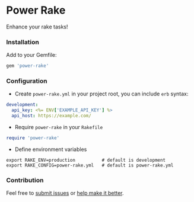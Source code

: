 # Power Rake

Enhance your rake tasks!


### Installation 

Add to your Gemfile:

```ruby
gem 'power-rake'
```


### Configuration

- Create `power-rake.yml` in your project root, you can include `erb` syntax:

```yaml
development:
  api_key: <%= ENV['EXAMPLE_API_KEY'] %>
  api_host: https://example.com/
```

- Require `power-rake` in your `Rakefile`

```ruby
require 'power-rake'
```

- Define environment variables

```
export RAKE_ENV=production          # default is development
export RAKE_CONFIG=power-rake.yml   # default is power-rake.yml
```

### Contribution

Feel free to [submit issues](https://github.com/ryaan-anthony/power-rake/issues) or [help make it better](https://github.com/ryaan-anthony/power-rake/pulls). 